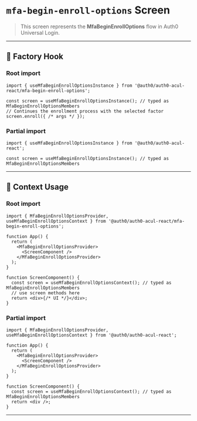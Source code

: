 # `mfa-begin-enroll-options` Screen

> This screen represents the **MfaBeginEnrollOptions** flow in Auth0 Universal Login.

---

## 🔹 Factory Hook
### Root import
```tsx
import { useMfaBeginEnrollOptionsInstance } from '@auth0/auth0-acul-react/mfa-begin-enroll-options';

const screen = useMfaBeginEnrollOptionsInstance(); // typed as MfaBeginEnrollOptionsMembers
// Continues the enrollment process with the selected factor
screen.enroll({ /* args */ });
```

### Partial import
```tsx
import { useMfaBeginEnrollOptionsInstance } from '@auth0/auth0-acul-react';

const screen = useMfaBeginEnrollOptionsInstance(); // typed as MfaBeginEnrollOptionsMembers
```

---

## 🔹 Context Usage

### Root import
```tsx
import { MfaBeginEnrollOptionsProvider, useMfaBeginEnrollOptionsContext } from '@auth0/auth0-acul-react/mfa-begin-enroll-options';

function App() {
  return (
    <MfaBeginEnrollOptionsProvider>
      <ScreenComponent />
    </MfaBeginEnrollOptionsProvider>
  );
}

function ScreenComponent() {
  const screen = useMfaBeginEnrollOptionsContext(); // typed as MfaBeginEnrollOptionsMembers
  // use screen methods here
  return <div>{/* UI */}</div>;
}
```


### Partial import
```tsx
import { MfaBeginEnrollOptionsProvider, useMfaBeginEnrollOptionsContext } from '@auth0/auth0-acul-react';

function App() {
  return (
    <MfaBeginEnrollOptionsProvider>
      <ScreenComponent />
    </MfaBeginEnrollOptionsProvider>
  );
}

function ScreenComponent() {
  const screen = useMfaBeginEnrollOptionsContext(); // typed as MfaBeginEnrollOptionsMembers
  return <div />;
}
```

---
